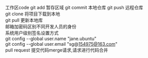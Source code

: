工作区code git add 暂存区域 git commit 本地仓库 git push 远程仓库  
git clone 将项目下载到本地  
git pull  更新本地库  
邮箱加密码区别不同开发人员的身份  
系统用户级别签名设置方式  
git config --global user.name "jane.ubuntu"  
git config --global user.email "sg@154975@163.com"  
pull request 提交代码merge请求,请求进行代码合并  

